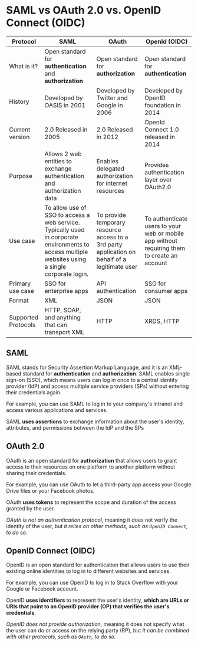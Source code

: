 # SAML vs OAuth 2.0 vs. OpenID Connect (OIDC)

| Protocol            | SAML                                                                                                                                              | OAuth                                                                                          | OpenId (OIDC)                                                                               |
|---------------------|---------------------------------------------------------------------------------------------------------------------------------------------------|------------------------------------------------------------------------------------------------|---------------------------------------------------------------------------------------------|
| What is it?         | Open standard for **authentication** and **authorization**                                                                                        | Open standard for **authorization**                                                            | Open standard for **authentication**                                                        |
| History             | Developed by OASIS in 2001                                                                                                                        | Developed by Twitter and Google in 2006                                                        | Developed by OpenID foundation in 2014                                                      |
| Current version     | 2.0 Released in 2005                                                                                                                              | 2.0 Released in 2012                                                                           | OpenId Connect 1.0 released in 2014                                                         |
| Purpose             | Allows 2 web entities to exchange authentication and authorization data                                                                           | Enables delegated authorization for internet resources                                         | Provides authentication layer over OAuth2.0                                                 |
| Use case            | To allow use of SSO to access a web service. Typically used in corporate environments to access multiple websites using a single corporate login. | To provide temporary resource access to a 3rd party application on behalf of a legitimate user | To authenticate users to your web or mobile app without requiring them to create an account |
| Primary use case    | SSO for enterprise apps                                                                                                                           | API authentication                                                                             | SSO for consumer apps                                                                       |
| Format              | XML                                                                                                                                               | JSON                                                                                           | JSON                                                                                        |
| Supported Protocols | HTTP, SOAP, and anything that can transport XML                                                                                                   | HTTP                                                                                           | XRDS, HTTP                                                                                  |

## SAML
SAML stands for Security Assertion Markup Language,
and it is an XML-based standard for **authentication** and **authorization**.
SAML enables single sign-on (SSO),
which means users can log in once to a central identity provider (IdP)
and access multiple service providers (SPs) without entering their credentials again.

For example, you can use SAML to log in to your company's intranet and access various applications and services.

SAML **uses assertions** to exchange information about the user's identity,
attributes, and permissions between the IdP and the SPs

## OAuth 2.0
OAuth is an open standard for **authorization**
that allows users
to grant access to their resources on one platform to another platform without sharing their credentials.

For example, you can use OAuth to let a third-party app access your Google Drive files or your Facebook photos.

OAuth **uses tokens** to represent the scope and duration of the access granted by the user.

_OAuth is not an authentication protocol_,
meaning it does not verify the identity of the user,
but _it relies on other methods, such as `OpenID Connect`, to do so_.

## OpenID Connect (OIDC)
OpenID is an open standard for authentication
that allows users to use their existing online identities to log in to different websites and services.

For example, you can use OpenID to log in to Stack Overflow with your Google or Facebook account.

OpenID **uses identifiers** to represent the user's identity,
**which are URLs or URIs that point to an OpenID provider (OP) that verifies the user's credentials**.

_OpenID does not provide authorization_,
meaning it does not specify what the user can do or access on the relying party (RP),
but _it can be combined with other protocols, such as `OAuth`, to do so._
